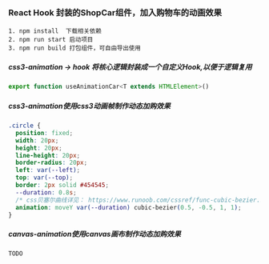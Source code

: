 ### React Hook 封装的ShopCar组件，加入购物车的动画效果
```shell
1. npm install  下载相关依赖
2. npm run start 启动项目
3. npm run build 打包组件，可自由导出使用
```

##### css3-animation -> hook 将核心逻辑封装成一个自定义Hook,以便于逻辑复用

```javascript
export function useAnimationCar<T extends HTMLElement>()
```

##### css3-animation使用css3动画帧制作动态加购效果
```css
.circle {
  position: fixed;
  width: 20px;
  height: 20px;
  line-height: 20px;
  border-radius: 20px;
  left: var(--left);
  top: var(--top);
  border: 2px solid #454545;
  --duration: 0.8s;
  /* css贝塞尔曲线详见： https://www.runoob.com/cssref/func-cubic-bezier.html */
  animation: moveY var(--duration) cubic-bezier(0.5, -0.5, 1, 1);
}
```
##### canvas-animation使用canvas画布制作动态加购效果
```javascript
TODO
```